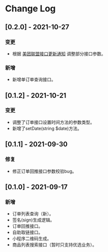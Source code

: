 # Change Log

## [0.2.0] - 2021-10-27

### 变更

* 根据 [美团联盟接口更新通知](https://union.meituan.com/single/announcement/255) 调整部分接口参数。

### 新增

* 新增单订单查询接口。

## [0.1.2] - 2021-10-21

### 变更

* 调整了订单接口设置时间方法的参数类型。
* 新增了setDate(string $date)方法。

## [0.1.1] - 2021-09-30

### 修复

* 修正订单回推接口参数校验bug。

## [0.1.0] - 2021-09-17

### 新增

* 订单列表查询（新）。
* 签名(sign)生成逻辑。
* 订单回推接口。
* 自助取链接口。
* 小程序二维码生成。
* 商品列表搜索接口（暂时只支持优选业务）。
